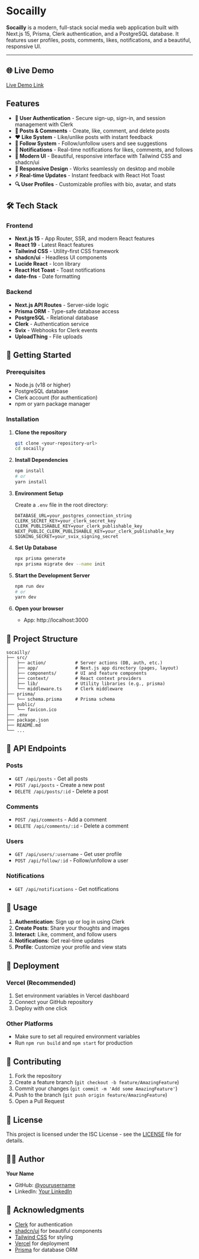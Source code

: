 # Socailly

**Socailly** is a modern, full-stack social media web application built with Next.js 15, Prisma, Clerk authentication, and a PostgreSQL database. It features user profiles, posts, comments, likes, notifications, and a beautiful, responsive UI.

---
## 🌐 Live Demo

[Live Demo Link](https://socailly-website.vercel.app/) <!-- Replace with your deployed site URL -->

## Features

- **🔐 User Authentication** - Secure sign-up, sign-in, and session management with Clerk
- **📝 Posts & Comments** - Create, like, comment, and delete posts
- **❤️ Like System** - Like/unlike posts with instant feedback
- **👥 Follow System** - Follow/unfollow users and see suggestions
- **🔔 Notifications** - Real-time notifications for likes, comments, and follows
- **🎨 Modern UI** - Beautiful, responsive interface with Tailwind CSS and shadcn/ui
- **📱 Responsive Design** - Works seamlessly on desktop and mobile
- **⚡ Real-time Updates** - Instant feedback with React Hot Toast
- **🔍 User Profiles** - Customizable profiles with bio, avatar, and stats

## 🛠️ Tech Stack

### Frontend
- **Next.js 15** - App Router, SSR, and modern React features
- **React 19** - Latest React features
- **Tailwind CSS** - Utility-first CSS framework
- **shadcn/ui** - Headless UI components
- **Lucide React** - Icon library
- **React Hot Toast** - Toast notifications
- **date-fns** - Date formatting

### Backend
- **Next.js API Routes** - Server-side logic
- **Prisma ORM** - Type-safe database access
- **PostgreSQL** - Relational database
- **Clerk** - Authentication service
- **Svix** - Webhooks for Clerk events
- **UploadThing** - File uploads

## 🚀 Getting Started

### Prerequisites
- Node.js (v18 or higher)
- PostgreSQL database
- Clerk account (for authentication)
- npm or yarn package manager

### Installation

1. **Clone the repository**
   ```bash
   git clone <your-repository-url>
   cd socailly
   ```

2. **Install Dependencies**
   ```bash
   npm install
   # or
   yarn install
   ```

3. **Environment Setup**

   Create a `.env` file in the root directory:
   ```env
   DATABASE_URL=your_postgres_connection_string
   CLERK_SECRET_KEY=your_clerk_secret_key
   CLERK_PUBLISHABLE_KEY=your_clerk_publishable_key
   NEXT_PUBLIC_CLERK_PUBLISHABLE_KEY=your_clerk_publishable_key
   SIGNING_SECRET=your_svix_signing_secret
   ```

4. **Set Up Database**
   ```bash
   npx prisma generate
   npx prisma migrate dev --name init
   ```

5. **Start the Development Server**
   ```bash
   npm run dev
   # or
   yarn dev
   ```

6. **Open your browser**
   - App: http://localhost:3000

## 📁 Project Structure

```
socailly/
├── src/
│   ├── action/           # Server actions (DB, auth, etc.)
│   ├── app/              # Next.js app directory (pages, layout)
│   ├── components/       # UI and feature components
│   ├── context/          # React context providers
│   ├── lib/              # Utility libraries (e.g., prisma)
│   └── middleware.ts     # Clerk middleware
├── prisma/
│   └── schema.prisma     # Prisma schema
├── public/
│   └── favicon.ico
├── .env
├── package.json
├── README.md
└── ...
```

## 🔌 API Endpoints

### Posts
- `GET /api/posts` - Get all posts
- `POST /api/posts` - Create a new post
- `DELETE /api/posts/:id` - Delete a post

### Comments
- `POST /api/comments` - Add a comment
- `DELETE /api/comments/:id` - Delete a comment

### Users
- `GET /api/users/:username` - Get user profile
- `POST /api/follow/:id` - Follow/unfollow a user

### Notifications
- `GET /api/notifications` - Get notifications

## 🎯 Usage

1. **Authentication**: Sign up or log in using Clerk
2. **Create Posts**: Share your thoughts and images
3. **Interact**: Like, comment, and follow users
4. **Notifications**: Get real-time updates
5. **Profile**: Customize your profile and view stats

## 🚀 Deployment

### Vercel (Recommended)
1. Set environment variables in Vercel dashboard
2. Connect your GitHub repository
3. Deploy with one click

### Other Platforms
- Make sure to set all required environment variables
- Run `npm run build` and `npm start` for production

## 🤝 Contributing

1. Fork the repository
2. Create a feature branch (`git checkout -b feature/AmazingFeature`)
3. Commit your changes (`git commit -m 'Add some AmazingFeature'`)
4. Push to the branch (`git push origin feature/AmazingFeature`)
5. Open a Pull Request

## 📝 License

This project is licensed under the ISC License - see the [LICENSE](LICENSE) file for details.

## 👨‍💻 Author

**Your Name**
- GitHub: [@yourusername](https://github.com/yourusername)
- LinkedIn: [Your LinkedIn](https://linkedin.com/in/yourprofile)

## 🙏 Acknowledgments

- [Clerk](https://clerk.com/) for authentication
- [shadcn/ui](https://ui.shadcn.com/) for beautiful components
- [Tailwind CSS](https://tailwindcss.com/) for styling
- [Vercel](https://vercel.com/) for deployment
- [Prisma](https://prisma.io/) for database ORM
